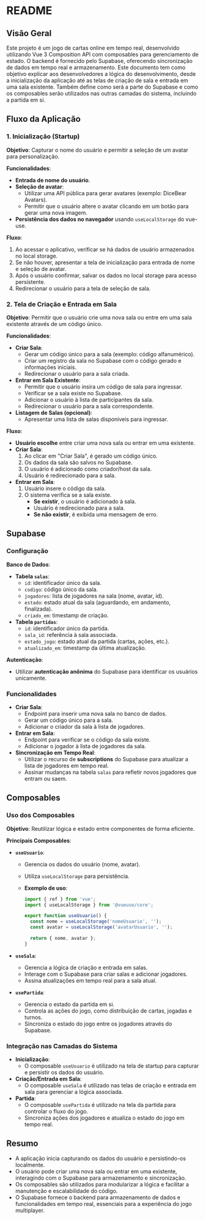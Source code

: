 # README

## Visão Geral

Este projeto é um jogo de cartas online em tempo real, desenvolvido utilizando Vue 3 Composition API com composables para gerenciamento de estado. O backend é fornecido pelo Supabase, oferecendo sincronização de dados em tempo real e armazenamento. Este documento tem como objetivo explicar aos desenvolvedores a lógica do desenvolvimento, desde a inicialização da aplicação até as telas de criação de sala e entrada em uma sala existente. Também define como será a parte do Supabase e como os composables serão utilizados nas outras camadas do sistema, incluindo a partida em si.

## Fluxo da Aplicação

### 1. Inicialização (Startup)

**Objetivo**: Capturar o nome do usuário e permitir a seleção de um avatar para personalização.

**Funcionalidades**:

- **Entrada de nome do usuário**.
- **Seleção de avatar**:
  - Utilizar uma API pública para gerar avatares (exemplo: DiceBear Avatars).
  - Permitir que o usuário altere o avatar clicando em um botão para gerar uma nova imagem.
- **Persistência dos dados no navegador** usando `useLocalStorage` do vue-use.

**Fluxo**:

1. Ao acessar o aplicativo, verificar se há dados de usuário armazenados no local storage.
2. Se não houver, apresentar a tela de inicialização para entrada de nome e seleção de avatar.
3. Após o usuário confirmar, salvar os dados no local storage para acesso persistente.
4. Redirecionar o usuário para a tela de seleção de sala.

### 2. Tela de Criação e Entrada em Sala

**Objetivo**: Permitir que o usuário crie uma nova sala ou entre em uma sala existente através de um código único.

**Funcionalidades**:

- **Criar Sala**:
  - Gerar um código único para a sala (exemplo: código alfanumérico).
  - Criar um registro da sala no Supabase com o código gerado e informações iniciais.
  - Redirecionar o usuário para a sala criada.
- **Entrar em Sala Existente**:
  - Permitir que o usuário insira um código de sala para ingressar.
  - Verificar se a sala existe no Supabase.
  - Adicionar o usuário à lista de participantes da sala.
  - Redirecionar o usuário para a sala correspondente.
- **Listagem de Salas (opcional)**:
  - Apresentar uma lista de salas disponíveis para ingressar.

**Fluxo**:

- **Usuário escolhe** entre criar uma nova sala ou entrar em uma existente.
- **Criar Sala**:
  1. Ao clicar em "Criar Sala", é gerado um código único.
  2. Os dados da sala são salvos no Supabase.
  3. O usuário é adicionado como criador/host da sala.
  4. Usuário é redirecionado para a sala.
- **Entrar em Sala**:
  1. Usuário insere o código da sala.
  2. O sistema verifica se a sala existe.
     - **Se existir**, o usuário é adicionado à sala.
     - Usuário é redirecionado para a sala.
     - **Se não existir**, é exibida uma mensagem de erro.

## Supabase

### Configuração

**Banco de Dados**:

- **Tabela `salas`**:
  - `id`: identificador único da sala.
  - `codigo`: código único da sala.
  - `jogadores`: lista de jogadores na sala (nome, avatar, id).
  - `estado`: estado atual da sala (aguardando, em andamento, finalizada).
  - `criado_em`: timestamp de criação.
- **Tabela `partidas`**:
  - `id`: identificador único da partida.
  - `sala_id`: referência à sala associada.
  - `estado_jogo`: estado atual da partida (cartas, ações, etc.).
  - `atualizado_em`: timestamp da última atualização.

**Autenticação**:

- Utilizar **autenticação anônima** do Supabase para identificar os usuários unicamente.

### Funcionalidades

- **Criar Sala**:
  - Endpoint para inserir uma nova sala no banco de dados.
  - Gerar um código único para a sala.
  - Adicionar o criador da sala à lista de jogadores.
- **Entrar em Sala**:
  - Endpoint para verificar se o código da sala existe.
  - Adicionar o jogador à lista de jogadores da sala.
- **Sincronização em Tempo Real**:
  - Utilizar o recurso de **subscriptions** do Supabase para atualizar a lista de jogadores em tempo real.
  - Assinar mudanças na tabela `salas` para refletir novos jogadores que entram ou saem.

## Composables

### Uso dos Composables

**Objetivo**: Reutilizar lógica e estado entre componentes de forma eficiente.

**Principais Composables**:

- **`useUsuario`**:
  - Gerencia os dados do usuário (nome, avatar).
  - Utiliza `useLocalStorage` para persistência.
  - **Exemplo de uso**:

    ```javascript
    import { ref } from 'vue';
    import { useLocalStorage } from '@vueuse/core';

    export function useUsuario() {
      const nome = useLocalStorage('nomeUsuario', '');
      const avatar = useLocalStorage('avatarUsuario', '');

      return { nome, avatar };
    }
    ```

- **`useSala`**:
  - Gerencia a lógica de criação e entrada em salas.
  - Interage com o Supabase para criar salas e adicionar jogadores.
  - Assina atualizações em tempo real para a sala atual.
- **`usePartida`**:
  - Gerencia o estado da partida em si.
  - Controla as ações do jogo, como distribuição de cartas, jogadas e turnos.
  - Sincroniza o estado do jogo entre os jogadores através do Supabase.

### Integração nas Camadas do Sistema

- **Inicialização**:
  - O composable `useUsuario` é utilizado na tela de startup para capturar e persistir os dados do usuário.
- **Criação/Entrada em Sala**:
  - O composable `useSala` é utilizado nas telas de criação e entrada em sala para gerenciar a lógica associada.
- **Partida**:
  - O composable `usePartida` é utilizado na tela da partida para controlar o fluxo do jogo.
  - Sincroniza ações dos jogadores e atualiza o estado do jogo em tempo real.

## Resumo

- A aplicação inicia capturando os dados do usuário e persistindo-os localmente.
- O usuário pode criar uma nova sala ou entrar em uma existente, interagindo com o Supabase para armazenamento e sincronização.
- Os composables são utilizados para modularizar a lógica e facilitar a manutenção e escalabilidade do código.
- O Supabase fornece o backend para armazenamento de dados e funcionalidades em tempo real, essenciais para a experiência do jogo multiplayer.
